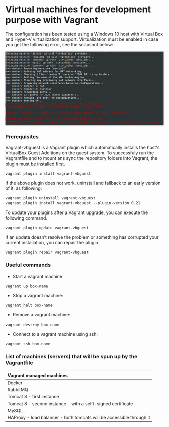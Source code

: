 # Virtual machines for development purpose with Vagrant

The configuration has been tested using a Windows 10 host with Virtual Box and Hyper-V virtualization support. Virtualization must be enabled in case you get the following error, see the snapshot below:

<img src="https://raw.githubusercontent.com/graadi/development-environment/main/img/virtualization-error.png" />

### Prerequisites

Vagrant-vbguest is a Vagrant plugin which automatically installs the host's VirtualBox Guest Additions on the guest system.
To successfuly run the Vagrantfile and to mount ans sync the repository folders into Vagrant, the plugin must be installed first.

```
vagrant plugin install vagrant-vbguest
```
If the above plugin does not work, uninstall and fallback to an early version of it, as following:

```
vagrant plugin uninstall vagrant-vbguest
vagrant plugin install vagrant-vbguest --plugin-version 0.21
```

To update your plugins after a Vagrant upgrade, you can execute the following command.
```
vagrant plugin update vagrant-vbguest
```

If an update doesn’t resolve the problem or something has corrupted your current installation, you can repair the plugin.
```
vagrant plugin repair vagrant-vbguest
```

### Useful commands

* Start a vagrant machine:
```
vagrant up box-name
```
* Stop a vagrant machine:   
```
vagrant halt box-name
```
* Remove a vagrant machine:
```
vagrant destroy box-name
```
* Connect to a vagrant machine using ssh:
```
vagrant ssh box-name
```
### List of machines (servers) that will be spun up by the Vagrantfile

|Vagrant managed machines|
|:-------------- |
|Docker|
|RabbitMQ|
|Tomcat 8 - first instance|
|Tomcat 8 - second instance - with a selft-signed certificate|
|MySQL|
|HAProxy - load balancer - both tomcats will be accessible through it|
